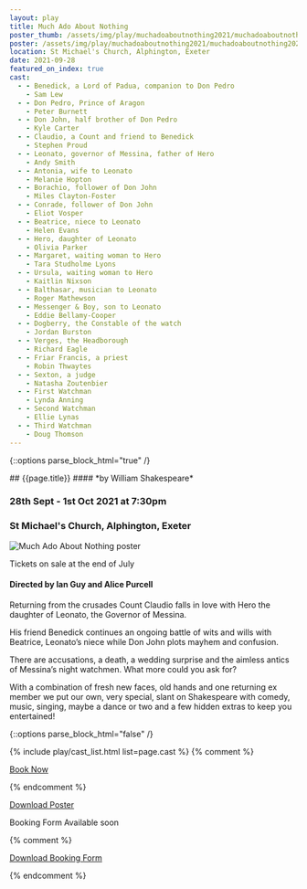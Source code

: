```yaml
---
layout: play
title: Much Ado About Nothing
poster_thumb: /assets/img/play/muchadoaboutnothing2021/muchadoaboutnothing2021thumb.jpg
poster: /assets/img/play/muchadoaboutnothing2021/muchadoaboutnothing2021poster.jpg
location: St Michael's Church, Alphington, Exeter
date: 2021-09-28
featured_on_index: true
cast:
  - - Benedick, a Lord of Padua, companion to Don Pedro
    - Sam Lew
  - - Don Pedro, Prince of Aragon
    - Peter Burnett
  - - Don John, half brother of Don Pedro
    - Kyle Carter
  - - Claudio, a Count and friend to Benedick
    - Stephen Proud
  - - Leonato, governor of Messina, father of Hero
    - Andy Smith
  - - Antonia, wife to Leonato
    - Melanie Hopton
  - - Borachio, follower of Don John
    - Miles Clayton-Foster
  - - Conrade, follower of Don John
    - Eliot Vosper
  - - Beatrice, niece to Leonato
    - Helen Evans
  - - Hero, daughter of Leonato
    - Olivia Parker
  - - Margaret, waiting woman to Hero
    - Tara Studholme Lyons
  - - Ursula, waiting woman to Hero
    - Kaitlin Nixson
  - - Balthasar, musician to Leonato
    - Roger Mathewson
  - - Messenger & Boy, son to Leonato
    - Eddie Bellamy-Cooper
  - - Dogberry, the Constable of the watch
    - Jordan Burston
  - - Verges, the Headborough
    - Richard Eagle
  - - Friar Francis, a priest
    - Robin Thwaytes
  - - Sexton, a judge
    - Natasha Zoutenbier
  - - First Watchman
    - Lynda Anning
  - - Second Watchman
    - Ellie Lynas
  - - Third Watchman
    - Doug Thomson
---
```


{::options parse_block_html="true" /}

<div class="jumbotron">
## {{page.title}}
#### *by William Shakespeare*
<h3> <i class="far fa-calendar-alt"></i> 28th Sept - 1st Oct 2021 at 7:30pm</h3>
<h3> <i class="fas fa-map-marker-alt"></i> St Michael's Church, Alphington, Exeter</h3>
<!---a class="btn btn-primary" href="{{ site.social_links.ticketsource }}" role="button">Book Now</a-->
</div>

<div class="row text-center">
<div class="col-1">
</div>
<div class="col-10">
<img class="img-fluid" src="{{ "/assets/img/play/muchadoaboutnothing2021/muchadoaboutnothing2021poster.jpg" | relative_url }}" alt="Much Ado About Nothing poster" />
</div>
<div class="col-1">
</div>
</div>

<div class="alert alert-primary" role="alert"> <p class="my-0">Tickets on sale at the end of July</p>
</div>

#### Directed by Ian Guy and Alice Purcell

Returning from the crusades Count Claudio falls in love with Hero the daughter of Leonato, the Governor of Messina. 

His friend Benedick continues an ongoing battle of wits and wills with Beatrice, Leonato’s niece while Don John plots mayhem and confusion. 

There are accusations, a death, a wedding surprise and the aimless antics of Messina’s night watchmen. What more could you ask for?

With a combination of fresh new faces, old hands and one returning ex member we put our own, very special, slant on Shakespeare with comedy, music, singing, maybe a dance or two and a few hidden extras to keep you entertained!


{::options parse_block_html="false" /}

{% include play/cast_list.html list=page.cast %}
{% comment %}
<p class="text-center"><a class="btn btn-primary" href="{{ site.social_links.ticketsource }}" role="button">Book Now</a></p>
{% endcomment %}

<p class="text-center"><a href="{{ "/assets/img/play/muchadoaboutnothing2021/muchadoaboutnothing2021poster.jpg" | relative_url}}" role="button">Download Poster</a></p>
<p class="text-center">Booking Form Available soon</p>
{% comment %}
<p class="text-center"><a href="{{ "/assets/img/play/muchadoaboutnothing2021/muchadoaboutnothing2021bookingform.pdf" | relative_url }}" role="button">Download Booking Form</a></p>
{% endcomment %}
